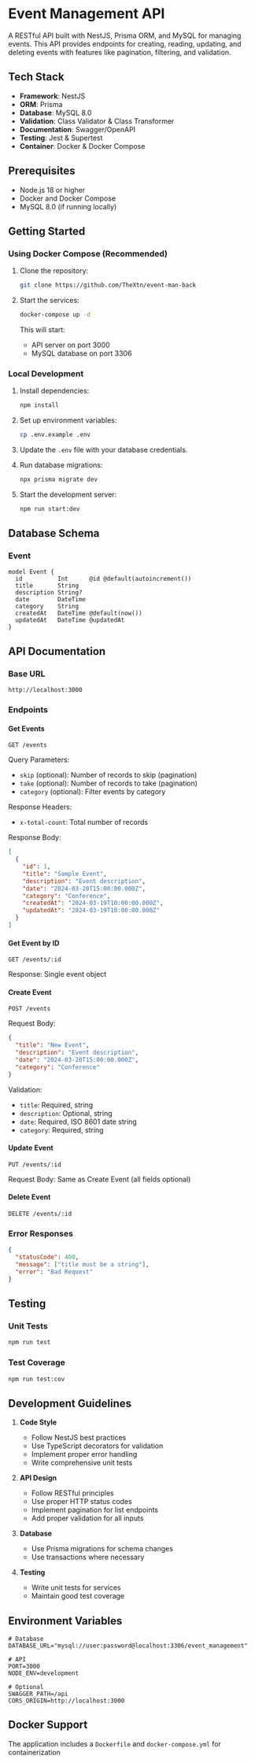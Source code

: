 # Event Management API

A RESTful API built with NestJS, Prisma ORM, and MySQL for managing events. This API provides endpoints for creating, reading, updating, and deleting events with features like pagination, filtering, and validation.

## Tech Stack

- **Framework**: NestJS
- **ORM**: Prisma
- **Database**: MySQL 8.0
- **Validation**: Class Validator & Class Transformer
- **Documentation**: Swagger/OpenAPI
- **Testing**: Jest & Supertest
- **Container**: Docker & Docker Compose

## Prerequisites

- Node.js 18 or higher
- Docker and Docker Compose
- MySQL 8.0 (if running locally)

## Getting Started

### Using Docker Compose (Recommended)

1. Clone the repository:
   ```bash
   git clone https://github.com/TheXtn/event-man-back
   ```

2. Start the services:
   ```bash
   docker-compose up -d
   ```

   This will start:
   - API server on port 3000
   - MySQL database on port 3306

### Local Development

1. Install dependencies:
   ```bash
   npm install
   ```

2. Set up environment variables:
   ```bash
   cp .env.example .env
   ```

3. Update the `.env` file with your database credentials.

4. Run database migrations:
   ```bash
   npx prisma migrate dev
   ```

5. Start the development server:
   ```bash
   npm run start:dev
   ```

## Database Schema

### Event
```prisma
model Event {
  id          Int      @id @default(autoincrement())
  title       String
  description String?
  date        DateTime
  category    String
  createdAt   DateTime @default(now())
  updatedAt   DateTime @updatedAt
}
```

## API Documentation

### Base URL
```
http://localhost:3000
```

### Endpoints

#### Get Events
```http
GET /events
```

Query Parameters:
- `skip` (optional): Number of records to skip (pagination)
- `take` (optional): Number of records to take (pagination)
- `category` (optional): Filter events by category

Response Headers:
- `x-total-count`: Total number of records

Response Body:
```json
[
  {
    "id": 1,
    "title": "Sample Event",
    "description": "Event description",
    "date": "2024-03-20T15:00:00.000Z",
    "category": "Conference",
    "createdAt": "2024-03-19T10:00:00.000Z",
    "updatedAt": "2024-03-19T10:00:00.000Z"
  }
]
```

#### Get Event by ID
```http
GET /events/:id
```

Response: Single event object

#### Create Event
```http
POST /events
```

Request Body:
```json
{
  "title": "New Event",
  "description": "Event description",
  "date": "2024-03-20T15:00:00.000Z",
  "category": "Conference"
}
```

Validation:
- `title`: Required, string
- `description`: Optional, string
- `date`: Required, ISO 8601 date string
- `category`: Required, string

#### Update Event
```http
PUT /events/:id
```

Request Body: Same as Create Event (all fields optional)

#### Delete Event
```http
DELETE /events/:id
```

### Error Responses

```json
{
  "statusCode": 400,
  "message": ["title must be a string"],
  "error": "Bad Request"
}
```

## Testing

### Unit Tests
```bash
npm run test
```

### Test Coverage
```bash
npm run test:cov
```


## Development Guidelines

1. **Code Style**
   - Follow NestJS best practices
   - Use TypeScript decorators for validation
   - Implement proper error handling
   - Write comprehensive unit tests

2. **API Design**
   - Follow RESTful principles
   - Use proper HTTP status codes
   - Implement pagination for list endpoints
   - Add proper validation for all inputs

3. **Database**
   - Use Prisma migrations for schema changes
   - Use transactions where necessary

4. **Testing**
   - Write unit tests for services
   - Maintain good test coverage

## Environment Variables

```env
# Database
DATABASE_URL="mysql://user:password@localhost:3306/event_management"

# API
PORT=3000
NODE_ENV=development

# Optional
SWAGGER_PATH=/api
CORS_ORIGIN=http://localhost:3000
```

## Docker Support

The application includes a `Dockerfile` and `docker-compose.yml` for containerization

